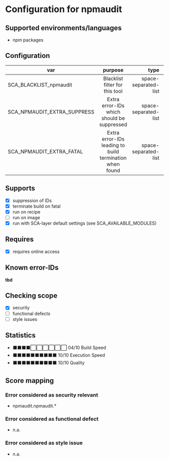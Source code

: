 # Configuration for npmaudit

## Supported environments/languages

* npm packages

## Configuration

| var | purpose | type | default |
| ------------- |:-------------:| -----:| -----:
| SCA_BLACKLIST_npmaudit | Blacklist filter for this tool | space-separated-list | ""
| SCA_NPMAUDIT_EXTRA_SUPPRESS | Extra error-IDs which should be suppressed | space-separated-list | ""
| SCA_NPMAUDIT_EXTRA_FATAL | Extra error-IDs leading to build termination when found | space-separated-list | ""

## Supports

* [x] suppression of IDs
* [x] terminate build on fatal
* [x] run on recipe
* [ ] run on image
* [x] run with SCA-layer default settings (see SCA_AVAILABLE_MODULES)

## Requires

* [x] requires online access

## Known error-IDs

__tbd__

## Checking scope

* [x] security
* [ ] functional defects
* [ ] style issues

## Statistics

* ⬛⬛⬛⬛⬜⬜⬜⬜⬜⬜ 04/10 Build Speed
* ⬛⬛⬛⬛⬛⬛⬛⬛⬛⬛ 10/10 Execution Speed
* ⬛⬛⬛⬛⬛⬛⬛⬛⬛⬛ 10/10 Quality

## Score mapping

### Error considered as security relevant

* npmaudit.npmaudit.*

### Error considered as functional defect

* n.a.

### Error considered as style issue

* n.a.
